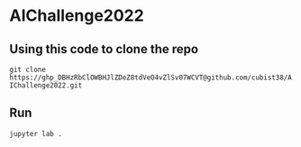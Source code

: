 # AIChallenge2022

## Using this code to clone the repo
`git clone https://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@github.com/cubist38/AIChallenge2022.git`

## Run

```
jupyter lab .
```

